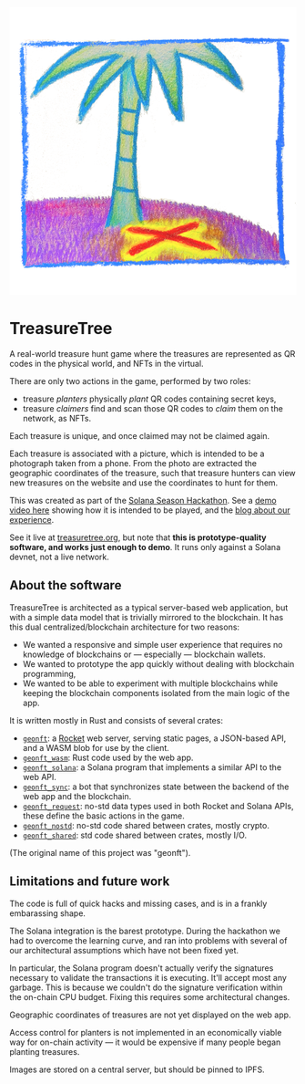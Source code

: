 ![logo](images/treasure-tree-medium-white.png)

# TreasureTree

A real-world treasure hunt game where the treasures are
represented as QR codes in the physical world,
and NFTs in the virtual.

There are only two actions in the game,
performed by two roles:

- treasure _planters_ physically _plant_ QR codes containing secret keys,
- treasure _claimers_ find and scan those QR codes to _claim_ them on the network, as NFTs.

Each treasure is unique,
and once claimed may not be claimed again.

Each treasure is associated with a picture,
which is intended to be a photograph taken from a phone.
From the photo are extracted the geographic coordinates of the treasure,
such that treasure hunters can view new treasures on the website
and use the coordinates to hunt for them.

This was created as part of the [Solana Season Hackathon][ssh].
See a [demo video here][vid] showing how it is intended to be played,
and the [blog about our experience][blog].

[ssh]: https://github.com/solana-labs/solana-season
[vid]: https://youtu.be/uc2MUdDo4xs
[blog]: https://brson.github.io/2021/06/08/rust-on-solana

See it live at [treasuretree.org],
but note that
**this is prototype-quality software,
and works just enough to demo**.
It runs only against a Solana devnet,
not a live network.

[treasuretree.org]: https://treasuretree.org


## About the software

TreasureTree is architected as a typical server-based web application,
but with a simple data model that is trivially mirrored to the blockchain.
It has this dual centralized/blockchain architecture for two reasons:

- We wanted a responsive and simple user experience that requires no knowledge
  of blockchains or &mdash; especially &mdash; blockchain wallets.
- We wanted to prototype the app quickly without dealing with blockchain programming,
- We wanted to be able to experiment with multiple blockchains while keeping the blockchain
  components isolated from the main logic of the app.

It is written mostly in Rust and consists of several crates:

- [`geonft`]: a [Rocket] web server, serving static pages, a JSON-based API,
  and a WASM blob for use by the client.
- [`geonft_wasm`]: Rust code used by the web app.
- [`geonft_solana`]: a Solana program that implements a similar API
  to the web API.
- [`geonft_sync`]: a bot that synchronizes state between the backend of
  the web app and the blockchain.
- [`geonft_request`]: no-std data types used in both Rocket and Solana APIs,
  these define the basic actions in the game.
- [`geonft_nostd`]: no-std code shared between crates, mostly crypto.
- [`geonft_shared`]: std code shared between crates, mostly I/O.

(The original name of this project was "geonft").

[Rocket]: https://rocket.rs
[`geonft`]: src/geonft
[`geonft_wasm`]: src/geonft_wasm
[`geonft_solana`]: src/geonft_solana
[`geonft_sync`]: src/geonft_sync
[`geonft_request`]: src/geonft_request
[`geonft_nostd`]: src/geonft_nostd
[`geonft_shared`]: src/geonft_shared


## Limitations and future work

The code is full of quick hacks and missing cases,
and is in a frankly embarassing shape.

The Solana integration is the barest prototype.
During the hackathon we had to overcome the learning curve,
and ran into problems with several of our
architectural assumptions which have not been fixed yet.

In particular,
the Solana program doesn't actually verify the signatures
necessary to validate the transactions it is executing.
It'll accept most any garbage.
This is because we couldn't do the signature verification
within the on-chain CPU budget.
Fixing this requires some architectural changes.

Geographic coordinates of treasures are not yet displayed on the web app.

Access control for planters is not implemented
in an economically viable way for on-chain activity &mdash;
it would be expensive if many people began planting treasures.

Images are stored on a central server,
but should be pinned to IPFS.
